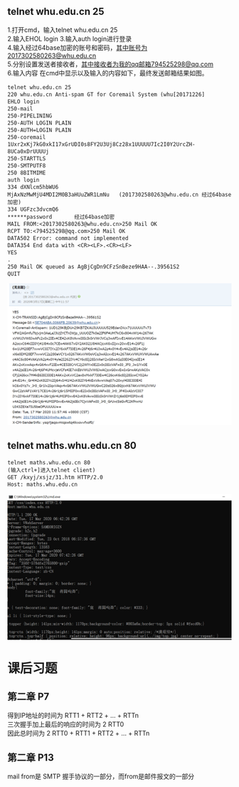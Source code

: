 
## telnet whu.edu.cn 25  
1.打开cmd，输入telnet whu.edu.cn 25  
2.输入EHOL login 
3.输入auth login进行登录  
4.输入经过64base加密的账号和密码，其中账号为2017302580263@whu.edu.cn  
5.分别设置发送者接收者，其中接收者为我的qq邮箱794525298@qq.com  
6.输入内容
在cmd中显示以及输入的内容如下，最终发送邮箱结果如图。
```
telnet whu.edu.cn 25
220 whu.edu.cn Anti-spam GT for Coremail System (whu[20171226]
EHLO login
250-mail
250-PIPELINING
250-AUTH LOGIN PLAIN
250-AUTH=LOGIN PLAIN 
250-coremail 1Uxr2xKj7kG0xkI17xGrUDI0s8FY2U3Uj8Cz28x1UUUUU7Ic2I0Y2UrcZH-8UCa0xDrUUUUj 
250-STARTTLS
250-SMTPUTF8
250 8BITMIME 
auth login
334 dXNlcm5hbWU6
MjAxNzMwMjU4MDI2M0B3aHUuZWR1LmNu   (2017302580263@whu.edu.cn 经过64base加密)
334 UGFzc3dvcmQ6
******password       经过64base加密
MAIL FROM:<2017302580263@whu.edu.cn>250 Mail OK
RCPT TO:<794525298@qq.com>250 Mail OK   
DATA502 Error: command not implemented 
DATA354 End data with <CR><LF>.<CR><LF>  
YES  
.  
250 Mail OK queued as AgBjCgDn9CFzSnBeze9HAA--.39561S2 
QUIT   
```

![t1](t1.png)

## telnet maths.whu.edu.cn 80

```
telnet maths.whu.edu.cn 80
(输入ctrl+]进入telnet client)
GET /kxyj/xsjz/31.htm HTTP/2.0
Host: maths.whu.edu.cn
```

![t2](t2.png)

# 课后习题
## 第二章 P7
得到IP地址的时间为 RTT1 + RTT2 + … + RTTn  
三次握手加上最后的响应的时间为 2 RTT0  
因此总时间为 2 RTT0 + RTT1 + RTT2 + … + RTTn
## 第二章 P13
mail from是 SMTP 握手协议的一部分，而from是邮件报文的一部分

